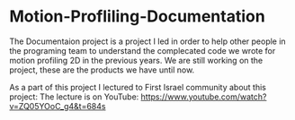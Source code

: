# Motion-Profliling-Documentation

The Documentaion project is a project I led in order to help other people in the programing team to understand the complecated code we wrote for motion profiling 2D in the previous years.
We are still working on the project, these are the products we have until now.

As a part of this project I lectured to First Israel community about this project:
The lecture is on YouTube: https://www.youtube.com/watch?v=ZQ05YOoC_g4&t=684s
